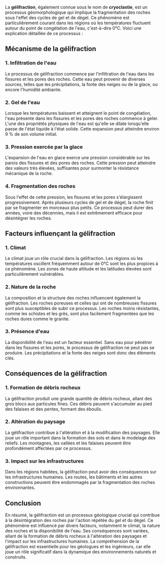 La **gélifraction**, également connue sous le nom de **cryoclastie**, est un processus géomorphologique qui implique la fragmentation des roches sous l'effet des cycles de gel et de dégel. Ce phénomène est particulièrement courant dans les régions où les températures fluctuent autour du point de congélation de l'eau, c'est-à-dire 0°C. Voici une explication détaillée de ce processus :

## Mécanisme de la gélifraction

### 1. Infiltration de l'eau

Le processus de gélifraction commence par l'infiltration de l'eau dans les fissures et les pores des roches. Cette eau peut provenir de diverses sources, telles que les précipitations, la fonte des neiges ou de la glace, ou encore l'humidité ambiante.

### 2. Gel de l'eau

Lorsque les températures baissent et atteignent le point de congélation, l'eau présente dans les fissures et les pores des roches commence à geler. L'une des propriétés physiques de l'eau est qu'elle se dilate lorsqu'elle passe de l'état liquide à l'état solide. Cette expansion peut atteindre environ 9 % de son volume initial.

### 3. Pression exercée par la glace

L'expansion de l'eau en glace exerce une pression considérable sur les parois des fissures et des pores des roches. Cette pression peut atteindre des valeurs très élevées, suffisantes pour surmonter la résistance mécanique de la roche.

### 4. Fragmentation des roches

Sous l'effet de cette pression, les fissures et les pores s'élargissent progressivement. Après plusieurs cycles de gel et de dégel, la roche finit par se fragmenter en morceaux plus petits. Ce processus peut durer des années, voire des décennies, mais il est extrêmement efficace pour désintégrer les roches.

## Facteurs influençant la gélifraction

### 1. Climat

Le climat joue un rôle crucial dans la gélifraction. Les régions où les températures oscillent fréquemment autour de 0°C sont les plus propices à ce phénomène. Les zones de haute altitude et les latitudes élevées sont particulièrement vulnérables.

### 2. Nature de la roche

La composition et la structure des roches influencent également la gélifraction. Les roches poreuses et celles qui ont de nombreuses fissures sont plus susceptibles de subir ce processus. Les roches moins résistantes, comme les schistes et les grès, sont plus facilement fragmentées que les roches dures comme le granite.

### 3. Présence d'eau

La disponibilité de l'eau est un facteur essentiel. Sans eau pour pénétrer dans les fissures et les pores, le processus de gélifraction ne peut pas se produire. Les précipitations et la fonte des neiges sont donc des éléments clés.

## Conséquences de la gélifraction

### 1. Formation de débris rocheux

La gélifraction produit une grande quantité de débris rocheux, allant des gros blocs aux particules fines. Ces débris peuvent s'accumuler au pied des falaises et des pentes, formant des éboulis.

### 2. Altération du paysage

La gélifraction contribue à l'altération et à la modification des paysages. Elle joue un rôle important dans la formation des sols et dans le modelage des reliefs. Les montagnes, les vallées et les falaises peuvent être profondément affectées par ce processus.

### 3. Impact sur les infrastructures

Dans les régions habitées, la gélifraction peut avoir des conséquences sur les infrastructures humaines. Les routes, les bâtiments et les autres constructions peuvent être endommagés par la fragmentation des roches environnantes.

## Conclusion

En résumé, la gélifraction est un processus géologique crucial qui contribue à la désintégration des roches par l'action répétée du gel et du dégel. Ce phénomène est influencé par divers facteurs, notamment le climat, la nature des roches et la disponibilité de l'eau. Ses conséquences sont variées, allant de la formation de débris rocheux à l'altération des paysages et l'impact sur les infrastructures humaines. La compréhension de la gélifraction est essentielle pour les géologues et les ingénieurs, car elle joue un rôle significatif dans la dynamique des environnements naturels et construits.